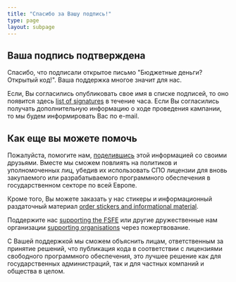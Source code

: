 ```yaml
---
title: "Спасибо за Вашу подпись!"
type: page
layout: subpage
---
```


## Ваша подпись подтверждена

Спасибо, что подписали открытое письмо "Бюджетные деньги? Открытый код!". Ваша поддержка многое значит для нас. 

Если, Вы согласились опубликовать свое имя в списке подписей, то оно появится здесь  [list of signatures](../all-signatures) в течение часа. Если Вы согласились получать дополнительную информацию о ходе проведения кампании, то мы будем информировать Вас по e-mail.

## Как еще вы можете помочь

Пожалуйста, помогите нам, [поделившись](../../#spread) этой информацией со своими друзьями. Вместе мы сможем повлиять на политиков и уполномоченных лиц, убедив их использовать СПО лицензии  для вновь закупаемого или разрабатываемого программного обеспечения в государственном секторе по всей Европе.

Кроме того, Вы можете заказать у нас стикеры и информационный раздаточный материал [order stickers and informational material](https://fsfe.org/promo#pmpc).

Поддержите нас [supporting the FSFE](https://fsfe.org/donate/?pmpc) или другие дружественные нам организации [supporting organisations](../../#organisations) через пожертвование.

С Вашей поддержкой мы сможем объяснить лицам, ответственным за принятие решений, что публикация кода в соответствии с лицензиями свободного программного обеспечения, это лучшее решение как для государственных администраций, так и для частных компаний и общества в целом.
